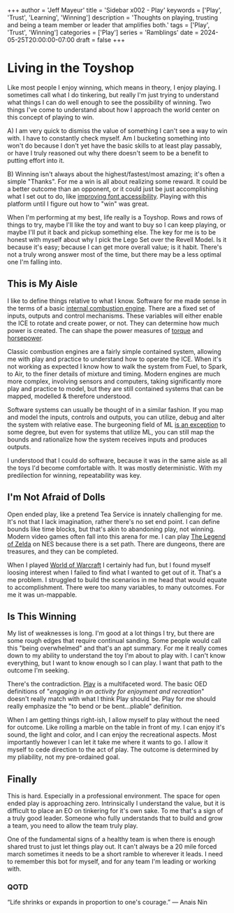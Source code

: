 +++
author = 'Jeff Mayeur'
title = 'Sidebar x002 - Play'
keywords = ['Play', 'Trust', 'Learning', 'Winning']
description = 'Thoughts on playing, trusting and being a team member or leader that amplifies both.'
tags = ['Play', 'Trust', 'Winning']
categories = ['Play']
series = 'Ramblings'
date = 2024-05-25T20:00:00-07:00
draft = false
+++

# Living in the Toyshop
Like most people I enjoy winning, which means in theory, I enjoy playing. I sometimes call what I do tinkering, but really I'm just trying to understand what things I can do well enough to see the possibility of winning. Two things I've come to understand about how I approach the world center on this concept of playing to win.

A) I am very quick to dismiss the value of something I can't see a way to win with. I have to constantly check myself. Am I bucketing something into won't do because I don't yet have the basic skills to at least play passably, or have I truly reasoned out why there doesn't seem to be a benefit to putting effort into it.

B) Winning isn't always about the highest/fastest/most amazing; it's often a simple "Thanks". For me a win is all about realizing some reward. It could be a better outcome than an opponent, or it could just be just accomplishing what I set out to do, like [improving font accessibility](/posts/05-2024/accessible-font-contrast-part-1/). Playing with this platform until I figure out how to "win" was great.

When I'm performing at my best, life really is a Toyshop.  Rows and rows of things to try, maybe I'll like the toy and want to buy so I can keep playing, or maybe I'll put it back and pickup something else. The key for me is to be honest with myself about why I pick the Lego Set over the Revell Model. Is it because it's easy; because I can get more overall value; is it habit. There's not a truly wrong answer most of the time, but there may be a less optimal one I'm falling into.

## This is My Aisle
I like to define things relative to what I know. Software for me made sense in the terms of a basic [internal combustion engine](https://en.wikipedia.org/wiki/Internal_combustion_engine). There are a fixed set of inputs, outputs and control mechanisms. These variables will either enable the ICE to rotate and create power, or not. They can determine how much power is created. The can shape the power measures of [torque](https://en.wikipedia.org/wiki/Torque) and [horsepower](https://en.wikipedia.org/wiki/Horsepower).

Classic combustion engines are a fairly simple contained system, allowing me with play and practice to understand how to operate the ICE. When it's not working as expected I know how to walk the system from Fuel, to Spark, to Air, to the finer details of mixture and timing. 
Modern engines are much more complex, involving sensors and computers, taking significantly more play and practice to model, but they are still contained systems that can be mapped, modelled & therefore understood.

Software systems can usually be thought of in a similar fashion. If you map and model the inputs, controls and outputs, you can utilize, debug and alter the system with relative ease. The burgeoning field of ML [is an exception](https://dl.acm.org/doi/abs/10.1145/3511265.3550446) to some degree, but even for systems that utilize ML, you can still map the bounds and rationalize how the system receives inputs and produces outputs.

I understood that I could do software, because it was in the same aisle as all the toys I'd become comfortable with. It was mostly deterministic. With my predilection for winning, repeatability was key.

## I'm Not Afraid of Dolls
Open ended play, like a pretend Tea Service is innately challenging for me. It's not that I lack imagination, rather there's no set end point. I can define bounds like time blocks, but that's akin to abandoning play, not winning. Modern video games often fall into this arena for me. I can play [The Legend of Zelda](https://en.wikipedia.org/wiki/The_Legend_of_Zelda_(video_game)) on NES because there is a set path. There are dungeons, there are treasures, and they can be completed.  

When I played [World of Warcraft](https://worldofwarcraft.blizzard.com/en-gb/) I certainly had fun, but I found myself loosing interest when I failed to find what I wanted to get out of it. That's a me problem. I struggled to build the scenarios in me head that would equate to accomplishment. There were too many variables, to many outcomes. For me it was un-mappable.

## Is This Winning
My list of weaknesses is long. I'm good at a lot things I try, but there are some rough edges that require continual sanding. Some people would call this "being overwhelmed" and that's an apt summary. For me it really comes down to my ability to understand the toy I'm about to play with. I can't know everything, but I want to know enough so I can play. I want that path to the outcome I'm seeking.

There's the contradiction. [Play](https://www.oed.com/search/dictionary/?scope=Entries&q=play) is a multifaceted word. The basic OED definitions of "*engaging in an activity for enjoyment and recreation*" doesn't really match with what I think Play should be. Play for me should really emphasize the "to bend or be bent...pliable" definition.

When I am getting things right-ish, I allow myself to play without the need for outcome. Like rolling a marble on the table in front of my. I can enjoy it's sound, the light and color, and I can enjoy the recreational aspects. Most importantly however I can let it take me where it wants to go. I allow it myself to cede direction to the act of play. The outcome is determined by my pliability, not my pre-ordained goal.

## Finally
This is hard. Especially in a professional environment. The space for open ended play is approaching zero. Intrinsically I understand the value, but it is difficult to place an EO on tinkering for it's own sake. To me that's a sign of a truly good leader. Someone who fully understands that to build and grow a team, you need to allow the team truly play. 

One of the fundamental signs of a healthy team is when there is enough shared trust to just let things play out. It can't always be a 20 mile forced march sometimes it needs to be a short ramble to wherever it leads. I need to remember this bot for myself, and for any team I'm leading or working with.

### QOTD
“Life shrinks or expands in proportion to one's courage.”
― Anais Nin